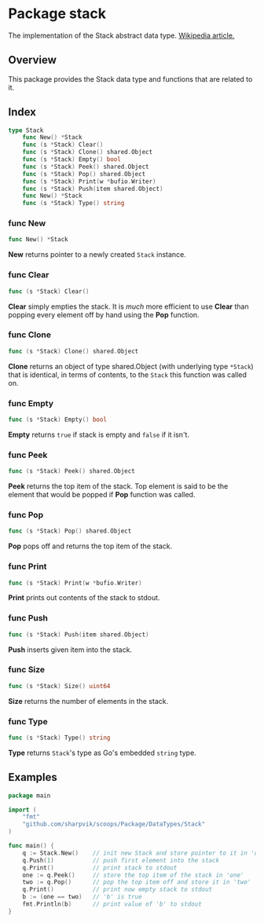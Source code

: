 # Package stack

The implementation of the Stack abstract data type.
[Wikipedia article.](https://en.wikipedia.org/wiki/Stack_(abstract_data_type))



## Overview

This package provides the Stack data type and functions that are related to it.



## Index

```go
type Stack
    func New() *Stack
    func (s *Stack) Clear()
    func (s *Stack) Clone() shared.Object
    func (s *Stack) Empty() bool
    func (s *Stack) Peek() shared.Object
    func (s *Stack) Pop() shared.Object
    func (s *Stack) Print(w *bufio.Writer)
    func (s *Stack) Push(item shared.Object)
    func New() *Stack
    func (s *Stack) Type() string
```


### func New

```go
func New() *Stack
```

**New** returns pointer to a newly created `Stack` instance.


### func Clear

```go
func (s *Stack) Clear()
```

**Clear** simply empties the stack. It is *much* more efficient to use **Clear**
than popping every element off by hand using the **Pop** function.


### func Clone

```go
func (s *Stack) Clone() shared.Object
```

**Clone** returns an object of type shared.Object (with underlying type
`*Stack`) that is identical, in terms of contents, to the `Stack` this function
was called on.


### func Empty

```go
func (s *Stack) Empty() bool
```

**Empty** returns `true` if stack is empty and `false` if it isn't.


### func Peek

```go
func (s *Stack) Peek() shared.Object
```

**Peek** returns the top item of the stack. Top element is said to be the
element that would be popped if **Pop** function was called.


### func Pop

```go
func (s *Stack) Pop() shared.Object
```

**Pop** pops off and returns the top item of the stack.


### func Print

```go
func (s *Stack) Print(w *bufio.Writer)
```

**Print** prints out contents of the stack to stdout.


### func Push

```go
func (s *Stack) Push(item shared.Object)
```

**Push** inserts given item into the stack.


### func Size

```go
func (s *Stack) Size() uint64
```

**Size** returns the number of elements in the stack.


### func Type

```go
func (s *Stack) Type() string
```

**Type** returns `Stack`'s type as Go's embedded `string` type.



## Examples

```go
package main

import (
    "fmt"
    "github.com/sharpvik/scoops/Package/DataTypes/Stack"
)

func main() {
    q := Stack.New()    // init new Stack and store pointer to it in 'q'
    q.Push(1)           // push first element into the stack
    q.Print()           // print stack to stdout
    one := q.Peek()     // store the top item of the stack in 'one'
    two := q.Pop()      // pop the top item off and store it in 'two'
    q.Print()           // print now empty stack to stdout
    b := (one == two)   // 'b' is true
    fmt.Println(b)      // print value of 'b' to stdout
}
```